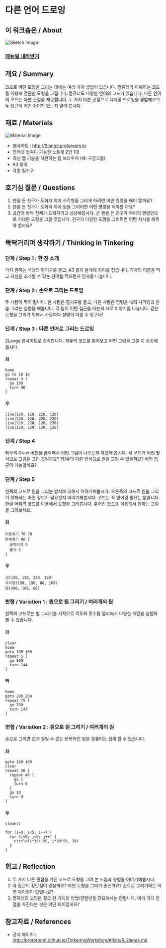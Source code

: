 # 다른 언어 드로잉

## 이 워크숍은 / About
![Sketch Image](images/2langs_top.png)

### [매뉴얼 내려받기](pdf/9_2langs.pdf) 

## 개요 / Summary
  코드로 어떤 모양을 그리는 데에는 여러 가지 방법이 있습니다. 컴퓨터가 이해하는 코드를 이용해 간단한 도형을 그립니다. 컴퓨터도 다양한 언어의 코드가 있습니다. 다른 언어의 코드는 다른 관점을 제공합니다. 두 가지 다른 관점으로 디지털 드로잉을 경험해보고 두 접근이 어떤 차이가 있는지 알아 봅시다.

## 재료 / Materials
![Material Image](images/2langs_m.png)

 * 웹사이트 : http://2langs.protoroom.kr
 * 인터넷 접속이 가능한 노트북 2인 1대
 * 최신 웹 기술을 지원하는 웹 브라우저 (예: 구글크롬)
 * A3 용지
 * 각종 필기구


## 호기심 질문 / Questions

1. 펜을 든 친구가 도화지 위에 사각형을 그리게 하려면 어떤 명령을 해야 할까요?
1. 펜을 든 친구가 도화지 위에 원을 그리려면 어떤 명령을 해야할 까요?
1. 공간의 바닥 전체가 도화지라고 상상해봅시다. 큰 펜을 든 친구가 우리의 명령만으로 거대한 도형을 그릴 것입니다. 친구가 다양한 도형을 그리려면 어떤 지시를 해쥐야 할까요?



## 뚝딱거리며 생각하기 / Thinking in Tinkering

### 단계 / Step 1 : 한 장 소개
각자 원하는 색상의 필기구를 들고, A3 용지 둘레에 자리를 잡습니다. 
각자의 이름을 적고 자신을 소개할 수 있는 단어를 적으면서 
인사를 나눕니다.

### 단계 / Step 2 : 손으로 그리는 드로잉
두 사람이 짝이 됩니다.
한 사람은 필기구를 들고, 다른 사람은 명령을 내려
사각형과 원을 그리는 실험을 해봅니다.
각 팀이 어떤 접근을 하는지 서로 이야기를 나눕니다. 
같은 도형을 그리기 위해서 사람마다 설명이 다를 수 있구나!

### 단계 / Step 3 : 다른 언어로 그리는 드로잉
2Langs 웹사이트로 접속합니다.
좌우의 코드를 읽어보고 어떤 그림을 그릴 지 상상해봅시다. 

#### 좌
```
home
go to 10 10 
repeat 4 [
  go 100 
  turn 90
] 
```
#### 우
```
line(120, 120, 220, 120) 
line(220, 120, 220, 220) 
line(220, 220, 120, 220) 
line(120, 220, 120, 120)
```

### 단계 / Step 4
좌우의 Draw 버튼을 클릭해서 어떤 그림이 나오는지 확인해 봅시다.
각 코드가 어떤 방식으로 그림을 그린 것일까요?
좌/우의 다른 방식으로 원을 그릴 수 있을까요?
어떤 접근이 가능할까요?

### 단계 / Step 5
왼쪽의 코드로 원을 그리는 방식에 대해서 이야기해봅시다. 오른쪽의 코드로 원을 그리기 위해서는 어떤 정보가 필요한지 이야기해봅시다. 코드는 꼭 영어일 필요는 없습니다. 한글 어휘의 코드를 이용해서 도형을 그려봅시다. 주어진 코드를 이용해서 원하는 그림을 그려보세요. 

#### 좌
```
이동하기 70 70 
반복하기 80 [
  움직이기 5 
  돌기 5
]
```
#### 우
```
선(120, 120, 220, 120) 
사각형(150, 150, 80, 100)
원(200, 100, 80)
```

### 변형 / Variation 1 : 원으로 원 그리기 / 여러개의 원
왼쪽의 코드로는 별 그리기를 시작으로 각도와 횟수를 달리해서 다양한 패턴을 실험해 볼 수 있습니다.

#### 좌
```
clear
home
goto 100 100 
repeat 5 [
  go 100 
  turn 144
]
```
#### 좌
```
home
goto 200 200 
repeat 75 [
  go 200
  turn 143 
]
```

### 변형 / Variation 2 : 원으로 원 그리기 / 여러개의 원
손으로 그리면 오래 걸릴 수 있는 반복적인 일을 컴퓨터는 쉽게 할 수 있습니다.

#### 좌
```
goto 100 100 
clear 
repeat 40 [
  repeat 40 [ 
    go 1
    turn 9
  ]
  go 10
  turn 9 
]
```
#### 우
```
clean()

for (i=0; i<5; i++) {
  for (j=0; j<5; j++) {
    circle(i*30+150, j*30+50, 10)
  }
}
```

## 회고 / Reflection
1. 두 가지 다른 관점을 가진 코드로 도형을 그려 본 느낌과 경험을 이야기해봅시다. 
1. 각 접근의 장단점이 있을까요? 어떤 도형을 그리기 좋은가요? 손으로 그리기와는 어떤 차이점이 있었나요?
1. 컴퓨터의 코딩은 결코 한 가지의 방법/관점만을 강요해서는 안됩니다. 여러 가지 관점을 가진다는 것은 어떤 의미일까요?

## 참고자료 / References
 * 공식 페이지 : http://protoroom.github.io/TinkeringWorkshop/#!kits/9_2langs.md

